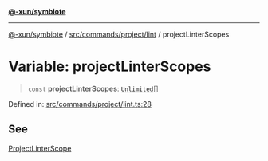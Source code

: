[**@-xun/symbiote**](../../../../../README.md)

***

[@-xun/symbiote](../../../../../README.md) / [src/commands/project/lint](../README.md) / projectLinterScopes

# Variable: projectLinterScopes

> `const` **projectLinterScopes**: [`Unlimited`](../../../../configure/enumerations/UnlimitedGlobalScope.md#unlimited)[]

Defined in: [src/commands/project/lint.ts:28](https://github.com/Xunnamius/symbiote/blob/b951959a4a12ac484c8addc839f912c4e5767875/src/commands/project/lint.ts#L28)

## See

[ProjectLinterScope](../../../../configure/enumerations/UnlimitedGlobalScope.md)
